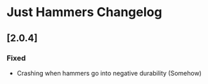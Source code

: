 # Just Hammers Changelog

## [2.0.4]

### Fixed

- Crashing when hammers go into negative durability (Somehow)
